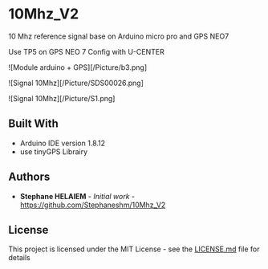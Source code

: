 # 10Mhz_V2

10 Mhz reference signal 
base on Arduino micro pro and GPS NEO7

Use TP5 on GPS NEO 7
Config with U-CENTER

![Module arduino + GPS][/Picture/b3.png]

![Signal 10Mhz][/Picture/SDS00026.png]

![Signal 10Mhz][/Picture/S1.png]




## Built With

* Arduino IDE  version 1.8.12
* use tinyGPS Librairy

## Authors

* **Stephane HELAIEM** - *Initial work* - https://github.com/Stephaneshm/10Mhz_V2

## License

This project is licensed under the MIT License - see the [LICENSE.md](LICENSE.md) file for details